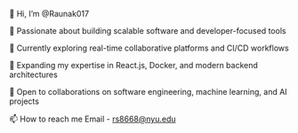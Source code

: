 👋 Hi, I’m @Raunak017

🚀 Passionate about building scalable software and developer-focused tools

👀 Currently exploring real-time collaborative platforms and CI/CD workflows

🌱 Expanding my expertise in React.js, Docker, and modern backend architectures

💼 Open to collaborations on software engineering, machine learning, and AI projects

📫 How to reach me Email - rs8668@nyu.edu

<!---
Raunak017/Raunak017 is a ✨ special ✨ repository because its `README.md` (this file) appears on your GitHub profile.
You can click the Preview link to take a look at your changes.
--->
